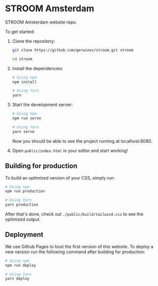 # STROOM Amsterdam

STROOM Amsterdam website repo.

To get started:

1. Clone the repository:

   ```bash
   git clone https://github.com/gerwinov/stroom.git stroom

   cd stroom
   ```

2. Install the dependencies:

   ```bash
   # Using npm
   npm install

   # Using Yarn
   yarn
   ```

3. Start the development server:

   ```bash
   # Using npm
   npm run serve

   # Using Yarn
   yarn serve
   ```

   Now you should be able to see the project running at localhost:8080.

4. Open `public/index.html` in your editor and start working!

## Building for production

To build an optimized version of your CSS, simply run:

```bash
# Using npm
npm run production

# Using Yarn
yarn production
```

After that's done, check out `./public/build/tailwind.css` to see the optimized output.

## Deployment

We use Github Pages to host the first version of this website. To deploy a new version run the following command after building for production:

```bash
# Using npm
npm run deploy

# Using Yarn
yarn deploy
```
